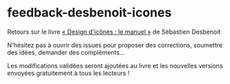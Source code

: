 feedback-desbenoit-icones
=========================

Retours sur le livre [« Design d'icônes : le manuel »](http://boutique.letrainde13h37.fr/products/design-icones-le-manuel-sebastien-desbenoit) de Sébastien Desbenoit

N'hésitez pas à ouvrir des issues pour proposer des corrections, soumettre des idées, demander des compléments…

Les modifications validées seront ajoutées au livre et les nouvelles versions envoyées gratuitement à tous les lecteurs !
